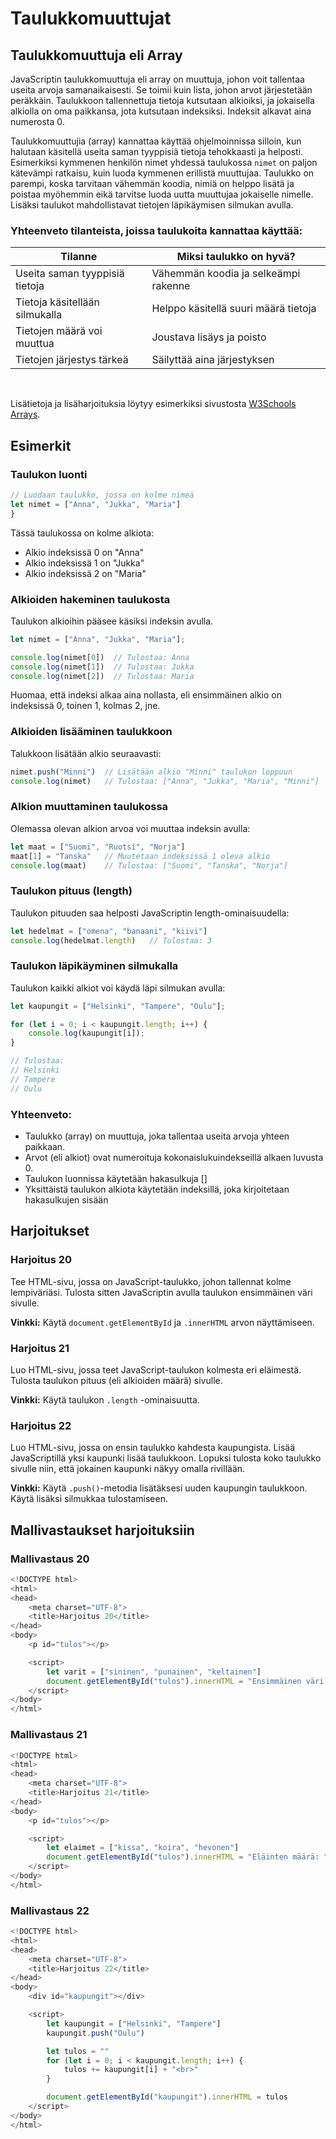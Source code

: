 
# Taulukkomuuttujat

## Taulukkomuuttuja eli Array

JavaScriptin taulukkomuuttuja eli array on muuttuja, johon voit tallentaa useita arvoja samanaikaisesti. Se toimii kuin lista, johon arvot järjestetään peräkkäin. Taulukkoon tallennettuja tietoja kutsutaan alkioiksi, ja jokaisella alkiolla on oma paikkansa, jota kutsutaan indeksiksi. Indeksit alkavat aina numerosta 0.

Taulukkomuuttujia (array) kannattaa käyttää ohjelmoinnissa silloin, kun halutaan käsitellä useita saman tyyppisiä tietoja tehokkaasti ja helposti. Esimerkiksi kymmenen henkilön nimet yhdessä taulukossa ```nimet``` on paljon kätevämpi ratkaisu, kuin luoda kymmenen erillistä muuttujaa. Taulukko on parempi, koska tarvitaan vähemmän koodia, nimiä on helppo lisätä ja poistaa myöhemmin eikä tarvitse luoda uutta muuttujaa jokaiselle nimelle. Lisäksi taulukot mahdollistavat tietojen läpikäymisen silmukan avulla.

### Yhteenveto tilanteista, joissa taulukoita kannattaa käyttää:
|Tilanne|Miksi taulukko on hyvä?|
|-------|-----------------------|
|Useita saman tyyppisiä tietoja|Vähemmän koodia ja selkeämpi rakenne|
|Tietoja käsitellään silmukalla|Helppo käsitellä suuri määrä tietoja|
|Tietojen määrä voi muuttua|Joustava lisäys ja poisto|
|Tietojen järjestys tärkeä|Säilyttää aina järjestyksen|

<br>

Lisätietoja ja lisäharjoituksia löytyy esimerkiksi sivustosta [W3Schools Arrays](https://www.w3schools.com/js/js_arrays.asp).


## Esimerkit

### Taulukon luonti

```javascript
// Luodaan taulukko, jossa on kolme nimeä
let nimet = ["Anna", "Jukka", "Maria"]
}
```

Tässä taulukossa on kolme alkiota:
- Alkio indeksissä 0 on "Anna"
- Alkio indeksissä 1 on "Jukka"
- Alkio indeksissä 2 on "Maria"

### Alkioiden hakeminen taulukosta

Taulukon alkioihin pääsee käsiksi indeksin avulla. 

```javascript
let nimet = ["Anna", "Jukka", "Maria"];

console.log(nimet[0])  // Tulostaa: Anna
console.log(nimet[1])  // Tulostaa: Jukka
console.log(nimet[2])  // Tulostaa: Maria
```

Huomaa, että indeksi alkaa aina nollasta, eli ensimmäinen alkio on indeksissä 0, toinen 1, kolmas 2, jne.

### Alkioiden lisääminen taulukkoon

Talukkoon lisätään alkio seuraavasti:
```javascript
nimet.push("Minni")  // Lisätään alkio "Minni" taulukon loppuun
console.log(nimet)   // Tulostaa: ["Anna", "Jukka", "Maria", "Minni"]
```

### Alkion muuttaminen taulukossa

Olemassa olevan alkion arvoa voi muuttaa indeksin avulla:
```javascript
let maat = ["Suomi", "Ruotsi", "Norja"]
maat[1] = "Tanska"   // Muutetaan indeksissä 1 oleva alkio
console.log(maat)    // Tulostaa: ["Suomi", "Tanska", "Norja"]
```

### Taulukon pituus (length)

Taulukon pituuden saa helposti JavaScriptin length-ominaisuudella:

```javascript
let hedelmat = ["omena", "banaani", "kiivi"]
console.log(hedelmat.length)   // Tulostaa: 3
```

### Taulukon läpikäyminen silmukalla

Taulukon kaikki alkiot voi käydä läpi silmukan avulla:
```javascript
let kaupungit = ["Helsinki", "Tampere", "Oulu"];

for (let i = 0; i < kaupungit.length; i++) {
    console.log(kaupungit[i]);
}

// Tulostaa:
// Helsinki
// Tampere
// Oulu
```

### Yhteenveto:

- Taulukko (array) on muuttuja, joka tallentaa useita arvoja yhteen paikkaan.
- Arvot (eli alkiot) ovat numeroituja kokonaislukuindekseillä alkaen luvusta 0.
- Taulukon luonnissa käytetään hakasulkuja [] 
- Yksittäistä taulukon alkiota käytetään indeksillä, joka kirjoitetaan hakasulkujen sisään

## Harjoitukset

### Harjoitus 20

Tee HTML-sivu, jossa on JavaScript-taulukko, johon tallennat kolme lempiväriäsi. Tulosta sitten JavaScriptin avulla taulukon ensimmäinen väri sivulle.

**Vinkki:** Käytä ```document.getElementById``` ja ```.innerHTML``` arvon näyttämiseen.


### Harjoitus 21
Luo HTML-sivu, jossa teet JavaScript-taulukon kolmesta eri eläimestä. Tulosta taulukon pituus (eli alkioiden määrä) sivulle.

**Vinkki:** Käytä taulukon ```.length``` -ominaisuutta.

### Harjoitus 22

Luo HTML-sivu, jossa on ensin taulukko kahdesta kaupungista. Lisää JavaScriptillä yksi kaupunki lisää taulukkoon. Lopuksi tulosta koko taulukko sivulle niin, että jokainen kaupunki näkyy omalla rivillään.

**Vinkki:** Käytä ```.push()```-metodia lisätäksesi uuden kaupungin taulukkoon. Käytä lisäksi silmukkaa tulostamiseen.


## Mallivastaukset harjoituksiin

### Mallivastaus 20

```javascript
<!DOCTYPE html>
<html>
<head>
    <meta charset="UTF-8">
    <title>Harjoitus 20</title>
</head>
<body>
    <p id="tulos"></p>

    <script>
        let varit = ["sininen", "punainen", "keltainen"]
        document.getElementById("tulos").innerHTML = "Ensimmäinen väri on: " + varit[0]
    </script>
</body>
</html>
```

### Mallivastaus 21

```javascript
<!DOCTYPE html>
<html>
<head>
    <meta charset="UTF-8">
    <title>Harjoitus 21</title>
</head>
<body>
    <p id="tulos"></p>

    <script>
        let elaimet = ["kissa", "koira", "hevonen"]
        document.getElementById("tulos").innerHTML = "Eläinten määrä: " + elaimet.length
    </script>
</body>
</html>
```

### Mallivastaus 22

```javascript
<!DOCTYPE html>
<html>
<head>
    <meta charset="UTF-8">
    <title>Harjoitus 22</title>
</head>
<body>
    <div id="kaupungit"></div>

    <script>
        let kaupungit = ["Helsinki", "Tampere"]
        kaupungit.push("Oulu")

        let tulos = ""
        for (let i = 0; i < kaupungit.length; i++) {
            tulos += kaupungit[i] + "<br>"
        }

        document.getElementById("kaupungit").innerHTML = tulos
    </script>
</body>
</html>
```